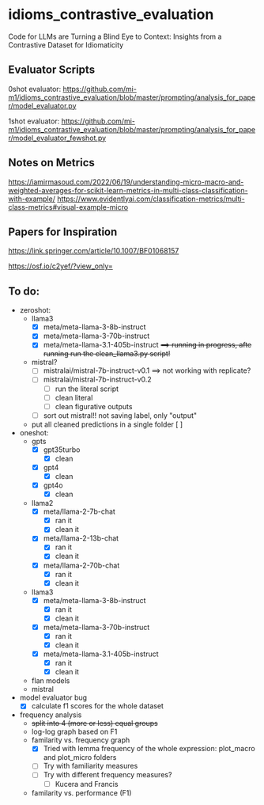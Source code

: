 # idioms_contrastive_evaluation
Code for LLMs are Turning a Blind Eye to Context: Insights from a Contrastive Dataset for Idiomaticity

## Evaluator Scripts
0shot evaluator:
https://github.com/mi-m1/idioms_contrastive_evaluation/blob/master/prompting/analysis_for_paper/model_evaluator.py

1shot evaluator:
https://github.com/mi-m1/idioms_contrastive_evaluation/blob/master/prompting/analysis_for_paper/model_evaluator_fewshot.py

## Notes on Metrics
https://iamirmasoud.com/2022/06/19/understanding-micro-macro-and-weighted-averages-for-scikit-learn-metrics-in-multi-class-classification-with-example/
https://www.evidentlyai.com/classification-metrics/multi-class-metrics#visual-example-micro

## Papers for Inspiration
https://link.springer.com/article/10.1007/BF01068157

https://osf.io/c2yef/?view_only=

## To do:
* zeroshot:
  * llama3
    - [X] meta/meta-llama-3-8b-instruct 
    - [X] meta/meta-llama-3-70b-instruct
    - [X] meta/meta-llama-3.1-405b-instruct <s>==> running in progress, afte running run the clean_llama3.py script!</s>
  * mistral?
    - [ ] mistralai/mistral-7b-instruct-v0.1 ==> not working with replicate?
    - [ ] mistralai/mistral-7b-instruct-v0.2
        - [ ] run the literal script
        - [ ] clean literal
        - [ ] clean figurative outputs
    - [ ] sort out mistral!! not saving label, only "output"
   * put all cleaned predictions in a single folder [ ]
* oneshot:
  * gpts
    - [X] gpt35turbo
        - [X] clean
    - [X] gpt4
        - [X] clean
    - [X] gpt4o
        - [X] clean
          
  * llama2
    - [X] meta/llama-2-7b-chat
        - [X] ran it
        - [X] clean it
    - [X] meta/llama-2-13b-chat
        - [X] ran it
        - [X] clean it
    - [X] meta/llama-2-70b-chat
        - [X] ran it
        - [X] clean it
  * llama3
    - [X] meta/meta-llama-3-8b-instruct
        - [X] ran it
        - [X] clean it
    - [X] meta/meta-llama-3-70b-instruct
        - [X] ran it
        - [X] clean it
    - [X] meta/meta-llama-3.1-405b-instruct
        - [X] ran it
        - [X] clean it
  * flan models
  * mistral
* model evaluator bug
  - [X] calculate f1 scores for the whole dataset
* frequency analysis
  * <s>split into 4 (more or less) equal groups</s>
  * log-log graph based on F1
  * familarity vs. frequency graph
    - [X] Tried with lemma frequency of the whole expression: plot_macro and plot_micro folders
    - [ ] Try with familiarity measures
    - [ ] Try with different frequency measures?
        - [ ] Kucera and Francis
  * familarity vs. performance (F1)



